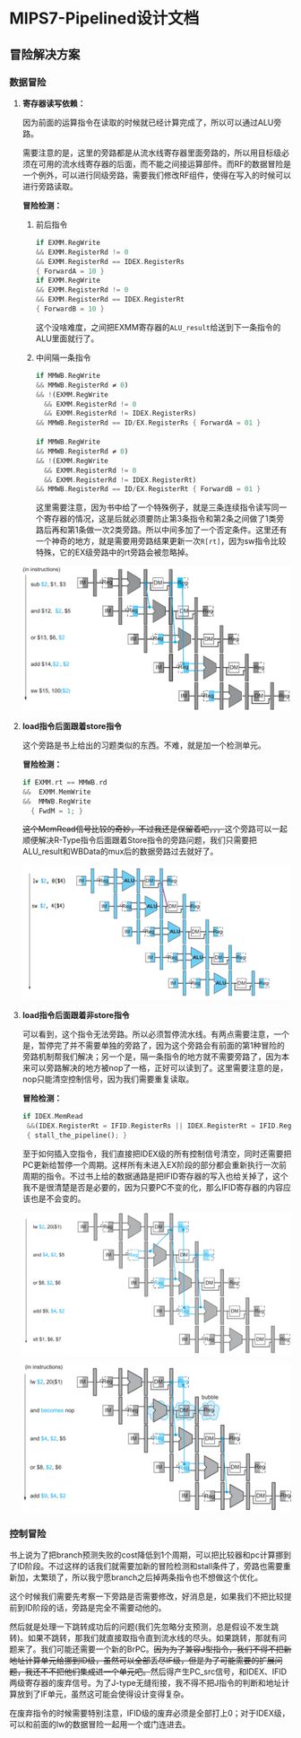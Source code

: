 # MIPS7-Pipelined设计文档

## 冒险解决方案

### 数据冒险

1. **寄存器读写依赖：**

   因为前面的运算指令在读取的时候就已经计算完成了，所以可以通过ALU旁路。

   需要注意的是，这里的旁路都是从流水线寄存器里面旁路的，所以用目标级必须在可用的流水线寄存器的后面，而不能之间接运算部件。而RF的数据冒险是一个例外，可以进行同级旁路，需要我们修改RF组件，使得在写入的时候可以进行旁路读取。

   **冒险检测：**

   1. 前后指令

      ```rust
      if EXMM.RegWrite
      && EXMM.RegisterRd != 0
      && EXMM.RegisterRd == IDEX.RegisterRs
      { ForwardA = 10 }
      if EXMM.RegWrite
      && EXMM.RegisterRd != 0
      && EXMM.RegisterRd == IDEX.RegisterRt
      { ForwardB = 10 }
      ```

      这个没啥难度，之间把EXMM寄存器的`ALU_result`给送到下一条指令的ALU里面就行了。

   2. 中间隔一条指令

      ```rust
      if MMWB.RegWrite
      && MMWB.RegisterRd ≠ 0)
      && !(EXMM.RegWrite 
        && EXMM.RegisterRd != 0
        && EXMM.RegisterRd != IDEX.RegisterRs)
      && MMWB.RegisterRd == ID/EX.RegisterRs { ForwardA = 01 }
      
      if MMWB.RegWrite
      && MMWB.RegisterRd ≠ 0)
      && !(EXMM.RegWrite 
        && EXMM.RegisterRd != 0
        && EXMM.RegisterRd != IDEX.RegisterRt)
      && MMWB.RegisterRd == ID/EX.RegisterRt { ForwardB = 01 }
      ```

      这里需要注意，因为书中给了一个特殊例子，就是三条连续指令读写同一个寄存器的情况，这是后就必须要防止第3条指令和第2条之间做了1类旁路后再和第1条做一次2类旁路。所以中间多加了一个否定条件。这里还有一个神奇的地方，就是需要用旁路结果更新一次`R[rt]`，因为sw指令比较特殊，它的EX级旁路中的rt旁路会被忽略掉。

   ![image-20220130194631438](MIPS7-Pipelined设计文档.assets/image-20220130194631438.png)

2. **load指令后面跟着store指令**

   这个旁路是书上给出的习题类似的东西。不难，就是加一个检测单元。

   **冒险检测：**

   ```rust
   if EXMM.rt == MMWB.rd
   &&  EXMM.MemWrite
   &&  MMWB.RegWrite
     { FwdM = 1; }
   ```

   ~~这个MemRead信号比较的奇妙，不过我还是保留着吧，，，~~这个旁路可以一起顺便解决R-Type指令后面跟着Store指令的旁路问题，我们只需要把ALU_result和WBData的mux后的数据旁路过去就好了。

   ![image-20220130212059462](MIPS7-Pipelined设计文档.assets/image-20220130212059462.png)

3. **load指令后面跟着非store指令**

   可以看到，这个指令无法旁路。所以必须暂停流水线。有两点需要注意，一个是，暂停完了并不需要单独的旁路了，因为这个旁路会有前面的第1种冒险的旁路机制帮我们解决；另一个是，隔一条指令的地方就不需要旁路了，因为本来可以旁路解决的地方被nop了一格，正好可以读到了。这里需要注意的是，nop只能清空控制信号，因为我们需要重复读取。

   **冒险检测：**

   ```rust
   if IDEX.MemRead
    &&(IDEX.RegisterRt = IFID.RegisterRs || IDEX.RegisterRt = IFID.RegisterRt)
    { stall_the_pipeline(); }
   ```
   
   至于如何插入空指令，我们直接把IDEX级的所有控制信号清空，同时还需要把PC更新给暂停一个周期。这样所有未进入EX阶段的部分都会重新执行一次前周期的指令。不过书上给的数据通路是把IFID寄存器的写入也给关掉了，这个我不是很清楚是否是必要的，因为只要PC不变的化，那么IFID寄存器的内容应该也是不会变的。
   
   ![image-20220130210200632](MIPS7-Pipelined设计文档.assets/image-20220130210200632.png)
   
   ![image-20220130210439813](MIPS7-Pipelined设计文档.assets/image-20220130210439813.png)

### 控制冒险

书上说为了把branch预测失败的cost降低到1个周期，可以把比较器和pc计算挪到了ID阶段。不过这样的话我们就需要加新的冒险检测和stall条件了，旁路也需要重新加，太繁琐了，所以我宁愿branch之后掉两条指令也不想做这个优化。

这个时候我们需要先考察一下旁路是否需要修改，好消息是，如果我们不把比较提前到ID阶段的话，旁路是完全不需要动他的。

然后就是处理一下跳转成功后的问题(我们先忽略分支预测，总是假设不发生跳转)。如果不跳转，那我们就直接取指令直到流水线的尽头。如果跳转，那就有问题来了。我们可能还需要一个新的BrPC。~~因为为了兼容J型指令，我们不得不把新地址计算单元给挪到ID级，虽然可以全部丢尽IF级，但是为了可能需要的扩展问题，我还不不把他们集成进一个单元吧。~~然后得产生PC_src信号，和IDEX、IFID两级寄存器的废弃信号。为了J-type无缝衔接，我不得不把J指令的判断和地址计算放到了IF单元，虽然这可能会使得设计变得复杂。

在废弃指令的时候需要特别注意，IFID级的废弃必须是全部打上0；对于IDEX级，可以和前面的lw的数据冒险一起用一个或门连进去。

